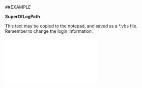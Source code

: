 

##EXAMPLE

**SuperOfLogPath**

This text may be copied to the notepad, and saved as a *.vbs file. Remember to change the login information.

![](../../Examples/vbs/SOSettings.SuperOfLogPath.vbs.txt)






